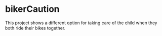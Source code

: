 # bikerCaution
This project shows a different option for taking care of the child when they both ride their bikes together.
